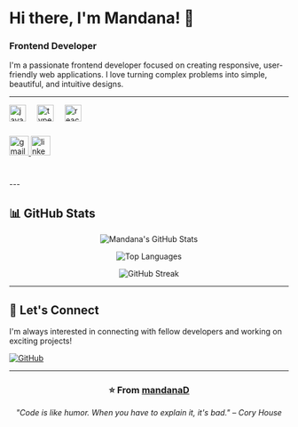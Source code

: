 # Hi there, I'm Mandana! 👋

### Frontend Developer

I'm a passionate frontend developer focused on creating responsive, user-friendly web applications. I love turning complex problems into simple, beautiful, and intuitive designs.

---
<div align="left">
  <img src="https://cdn.jsdelivr.net/gh/devicons/devicon/icons/javascript/javascript-original.svg" height="30" alt="javascript logo"  />
  <img width="12" />
  <img src="https://cdn.jsdelivr.net/gh/devicons/devicon/icons/typescript/typescript-original.svg" height="30" alt="typescript logo"  />
  <img width="12" />
  <img src="https://cdn.jsdelivr.net/gh/devicons/devicon/icons/react/react-original.svg" height="30" alt="react logo"  />
  <img width="12" />
</div>

###

<div align="left">
  <a href="dmandana59@gmail.com" target="_blank">
    <img src="https://img.shields.io/static/v1?message=Gmail&logo=gmail&label=&color=D14836&logoColor=white&labelColor=&style=for-the-badge" height="35" alt="gmail logo"  />
  </a>
  <a href="https://www.linkedin.com/in/mandana-dashti-md003/" target="_blank">
    <img src="https://img.shields.io/static/v1?message=LinkedIn&logo=linkedin&label=&color=0077B5&logoColor=white&labelColor=&style=for-the-badge" height="35" alt="linkedin logo"  />
  </a>
</div>

###

<br clear="both">
---

## 📊 GitHub Stats

<div align="center">
  
![Mandana's GitHub Stats](https://github-readme-stats.vercel.app/api?username=mandanaD&show_icons=true&theme=radical&hide_border=true&count_private=true)

![Top Languages](https://github-readme-stats.vercel.app/api/top-langs/?username=mandanaD&layout=compact&theme=radical&hide_border=true)

![GitHub Streak](https://github-readme-streak-stats.herokuapp.com/?user=mandanaD&theme=radical&hide_border=true)

</div>

---

## 🤝 Let's Connect

I'm always interested in connecting with fellow developers and working on exciting projects!

[![GitHub](https://img.shields.io/badge/GitHub-100000?style=for-the-badge&logo=github&logoColor=white)](https://github.com/mandanaD)

---

<div align="center">
  
### ⭐️ From [mandanaD](https://github.com/mandanaD)

*"Code is like humor. When you have to explain it, it's bad." – Cory House*

</div>
